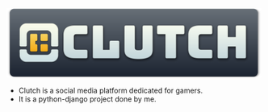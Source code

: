 ![Clutch Logo](media/logo-banner.png)
- Clutch is a social media platform dedicated for gamers.
- It is a python-django project done by me.
